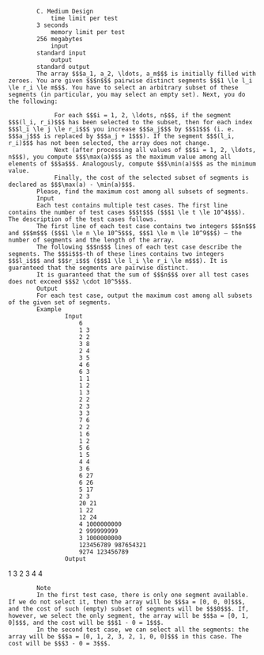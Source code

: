 			C. Medium Design
				time limit per test
			3 seconds
				memory limit per test
			256 megabytes
				input
			standard input
				output
			standard output
			The array $$$a_1, a_2, \ldots, a_m$$$ is initially filled with zeroes. You are given $$$n$$$ pairwise distinct segments $$$1 \le l_i \le r_i \le m$$$. You have to select an arbitrary subset of these segments (in particular, you may select an empty set). Next, you do the following:
			 
				 For each $$$i = 1, 2, \ldots, n$$$, if the segment $$$(l_i, r_i)$$$ has been selected to the subset, then for each index $$$l_i \le j \le r_i$$$ you increase $$$a_j$$$ by $$$1$$$ (i. e. $$$a_j$$$ is replaced by $$$a_j + 1$$$). If the segment $$$(l_i, r_i)$$$ has not been selected, the array does not change. 
				 Next (after processing all values of $$$i = 1, 2, \ldots, n$$$), you compute $$$\max(a)$$$ as the maximum value among all elements of $$$a$$$. Analogously, compute $$$\min(a)$$$ as the minimum value. 
				 Finally, the cost of the selected subset of segments is declared as $$$\max(a) - \min(a)$$$.
			Please, find the maximum cost among all subsets of segments.
			Input
			Each test contains multiple test cases. The first line contains the number of test cases $$$t$$$ ($$$1 \le t \le 10^4$$$). The description of the test cases follows.
			The first line of each test case contains two integers $$$n$$$ and $$$m$$$ ($$$1 \le n \le 10^5$$$, $$$1 \le m \le 10^9$$$) — the number of segments and the length of the array.
			The following $$$n$$$ lines of each test case describe the segments. The $$$i$$$-th of these lines contains two integers $$$l_i$$$ and $$$r_i$$$ ($$$1 \le l_i \le r_i \le m$$$). It is guaranteed that the segments are pairwise distinct.
			It is guaranteed that the sum of $$$n$$$ over all test cases does not exceed $$$2 \cdot 10^5$$$.
			Output
			For each test case, output the maximum cost among all subsets of the given set of segments.
			Example
					Input
						6
						1 3
						2 2
						3 8
						2 4
						3 5
						4 6
						6 3
						1 1
						1 2
						1 3
						2 2
						2 3
						3 3
						7 6
						2 2
						1 6
						1 2
						5 6
						1 5
						4 4
						3 6
						6 27
						6 26
						5 17
						2 3
						20 21
						1 22
						12 24
						4 1000000000
						2 999999999
						3 1000000000
						123456789 987654321
						9274 123456789
					Output
					
1
3
2
3
4
4

			Note
			In the first test case, there is only one segment available. If we do not select it, then the array will be $$$a = [0, 0, 0]$$$, and the cost of such (empty) subset of segments will be $$$0$$$. If, however, we select the only segment, the array will be $$$a = [0, 1, 0]$$$, and the cost will be $$$1 - 0 = 1$$$.
			In the second test case, we can select all the segments: the array will be $$$a = [0, 1, 2, 3, 2, 1, 0, 0]$$$ in this case. The cost will be $$$3 - 0 = 3$$$.
